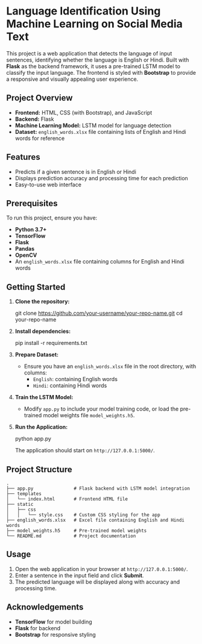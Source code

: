 # Language Identification Using Machine Learning on Social Media Text

This project is a web application that detects the language of input sentences, identifying whether the language is English or Hindi. Built with **Flask** as the backend framework, it uses a pre-trained LSTM model to classify the input language. The frontend is styled with **Bootstrap** to provide a responsive and visually appealing user experience.

## Project Overview

- **Frontend:** HTML, CSS (with Bootstrap), and JavaScript
- **Backend:** Flask
- **Machine Learning Model:** LSTM model for language detection
- **Dataset:** `english_words.xlsx` file containing lists of English and Hindi words for reference

## Features

- Predicts if a given sentence is in English or Hindi
- Displays prediction accuracy and processing time for each prediction
- Easy-to-use web interface

## Prerequisites

To run this project, ensure you have:

- **Python 3.7+**
- **TensorFlow**
- **Flask**
- **Pandas**
- **OpenCV**
- An `english_words.xlsx` file containing columns for English and Hindi words

## Getting Started

1. **Clone the repository:**

   git clone https://github.com/your-username/your-repo-name.git
   cd your-repo-name


2. **Install dependencies:**

   pip install -r requirements.txt


3. **Prepare Dataset:**
   - Ensure you have an `english_words.xlsx` file in the root directory, with columns:
     - `English`: containing English words
     - `Hindi`: containing Hindi words

4. **Train the LSTM Model:**
   - Modify `app.py` to include your model training code, or load the pre-trained model weights file `model_weights.h5`.

5. **Run the Application:**

   python app.py

   The application should start on `http://127.0.0.1:5000/`.

## Project Structure

```
.
├── app.py               # Flask backend with LSTM model integration
├── templates
│   └── index.html       # Frontend HTML file
├── static
│   ├── css
│   │   └── style.css    # Custom CSS styling for the app
├── english_words.xlsx   # Excel file containing English and Hindi words
├── model_weights.h5     # Pre-trained model weights
└── README.md            # Project documentation
```

## Usage

1. Open the web application in your browser at `http://127.0.0.1:5000/`.
2. Enter a sentence in the input field and click **Submit**.
3. The predicted language will be displayed along with accuracy and processing time.


## Acknowledgements

- **TensorFlow** for model building
- **Flask** for backend
- **Bootstrap** for responsive styling

